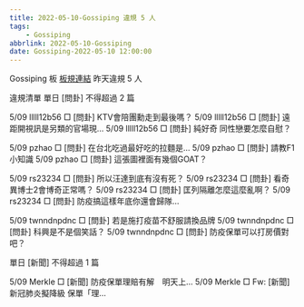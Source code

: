 ```yaml
---
title: 2022-05-10-Gossiping 違規 5 人
tags:
    - Gossiping
abbrlink: 2022-05-10-Gossiping
date: Gossiping-2022-05-10 12:00:00
---
```

Gossiping 板 [板規連結](https://www.ptt.cc/bbs/Gossiping/M.1637425085.A.07D.html)
昨天違規 5 人
<!-- more -->

違規清單
單日 [問卦] 不得超過 2 篇

5/09 lllll12b56 □ [問卦] KTV會陪團勳走到最後嗎？
5/09 lllll12b56 □ [問卦] 遠距開視訊是另類的官場現…
5/09 lllll12b56 □ [問卦] 純好奇 同性戀要怎麼自慰？

5/09 pzhao □ [問卦] 在台北吃過最好吃的拉麵是…
5/09 pzhao □ [問卦] 請教F1小知識
5/09 pzhao □ [問卦] 這張圖裡面有幾個GOAT？

5/09 rs23234 □ [問卦] 所以汪達到底有沒有死？
5/09 rs23234 □ [問卦] 看奇異博士2會博奇正常嗎？
5/09 rs23234 □ [問卦] 匡列隔離怎麼這麼亂啊？
5/09 rs23234 □ [問卦] 防疫搞這樣年底你還會歸隊…

5/09 twnndnpdnc □ [問卦] 若是施打疫苗不舒服請換品牌
5/09 twnndnpdnc □ [問卦] 科興是不是個笑話？
5/09 twnndnpdnc □ [問卦] 防疫保單可以打房價對吧？

單日 [新聞] 不得超過 1 篇

5/09 Merkle □ [新聞] 防疫保單理賠有解　明天上…
5/09 Merkle □ Fw: [新聞] 新冠肺炎擬降級 保單「理…